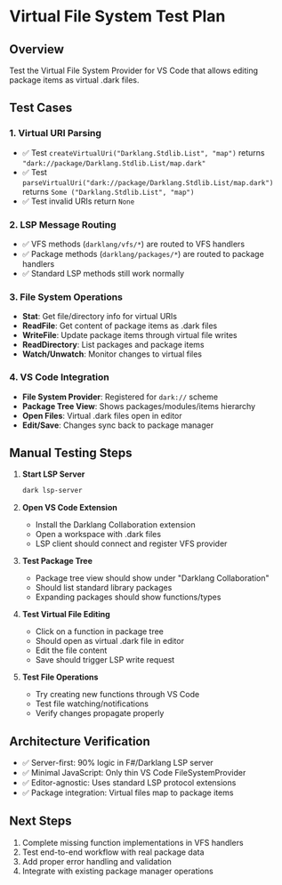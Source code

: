 # Virtual File System Test Plan

## Overview
Test the Virtual File System Provider for VS Code that allows editing package items as virtual .dark files.

## Test Cases

### 1. Virtual URI Parsing
- ✅ Test `createVirtualUri("Darklang.Stdlib.List", "map")` returns `"dark://package/Darklang.Stdlib.List/map.dark"`
- ✅ Test `parseVirtualUri("dark://package/Darklang.Stdlib.List/map.dark")` returns `Some ("Darklang.Stdlib.List", "map")`
- ✅ Test invalid URIs return `None`

### 2. LSP Message Routing
- ✅ VFS methods (`darklang/vfs/*`) are routed to VFS handlers
- ✅ Package methods (`darklang/packages/*`) are routed to package handlers
- ✅ Standard LSP methods still work normally

### 3. File System Operations
- **Stat**: Get file/directory info for virtual URIs
- **ReadFile**: Get content of package items as .dark files
- **WriteFile**: Update package items through virtual file writes
- **ReadDirectory**: List packages and package items
- **Watch/Unwatch**: Monitor changes to virtual files

### 4. VS Code Integration
- **File System Provider**: Registered for `dark://` scheme
- **Package Tree View**: Shows packages/modules/items hierarchy  
- **Open Files**: Virtual .dark files open in editor
- **Edit/Save**: Changes sync back to package manager

## Manual Testing Steps

1. **Start LSP Server**
   ```bash
   dark lsp-server
   ```

2. **Open VS Code Extension**
   - Install the Darklang Collaboration extension
   - Open a workspace with .dark files
   - LSP client should connect and register VFS provider

3. **Test Package Tree**
   - Package tree view should show under "Darklang Collaboration"
   - Should list standard library packages
   - Expanding packages should show functions/types

4. **Test Virtual File Editing**
   - Click on a function in package tree
   - Should open as virtual .dark file in editor
   - Edit the file content
   - Save should trigger LSP write request

5. **Test File Operations**
   - Try creating new functions through VS Code
   - Test file watching/notifications
   - Verify changes propagate properly

## Architecture Verification

- ✅ Server-first: 90% logic in F#/Darklang LSP server
- ✅ Minimal JavaScript: Only thin VS Code FileSystemProvider
- ✅ Editor-agnostic: Uses standard LSP protocol extensions
- ✅ Package integration: Virtual files map to package items

## Next Steps

1. Complete missing function implementations in VFS handlers
2. Test end-to-end workflow with real package data
3. Add proper error handling and validation
4. Integrate with existing package manager operations